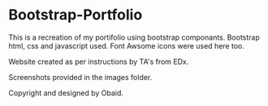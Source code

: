 # Bootstrap-Portfolio

This is a recreation of my portifolio using bootstrap componants. 
Bootstrap html, css and javascript used. 
Font Awsome icons were used here too.

Website created as per instructions by TA's from EDx.

Screenshots provided in the images folder.

Copyright and designed by Obaid.